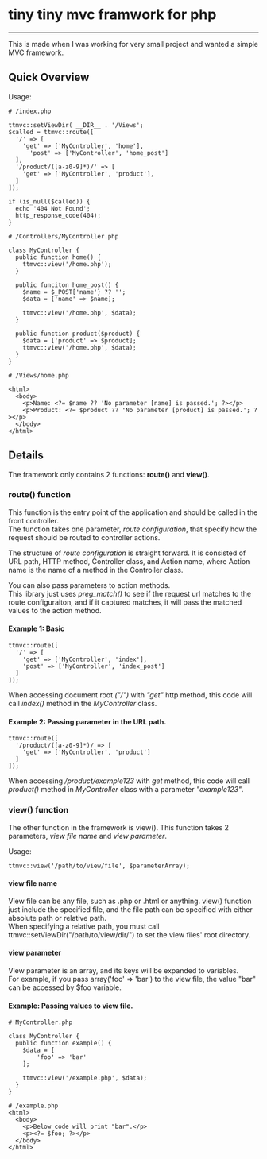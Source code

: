 # tiny tiny mvc framwork for php
-----

This is made when I was working for very small project and wanted a simple MVC framework.

## Quick Overview

Usage:
```
# /index.php

ttmvc::setViewDir( __DIR__ . '/Views';
$called = ttmvc::route([
  '/' => [
    'get' => ['MyController', 'home'],
	  'post' => ['MyController', 'home_post']
  ],
  '/product/([a-z0-9]*)/' => [
    'get' => ['MyController', 'product'],
  ]
]);

if (is_null($called)) {
  echo '404 Not Found';
  http_response_code(404);
}
```

```
# /Controllers/MyController.php

class MyController {
  public function home() {
    ttmvc::view('/home.php');
  }
  
  public funciton home_post() {
    $name = $_POST['name'} ?? '';
    $data = ['name' => $name];
	
    ttmvc::view('/home.php', $data);
  }
  
  public function product($product) {
    $data = ['product' => $product];
    ttmvc::view('/home.php', $data);
  }
}
```

```
# /Views/home.php

<html>
  <body>
    <p>Name: <?= $name ?? 'No parameter [name] is passed.'; ?></p>
    <p>Product: <?= $product ?? 'No parameter [product] is passed.'; ?></p>
  </body>
</html>
```


## Details

The framework only contains 2 functions: **route()** and **view()**.


### route() function

This function is the entry point of the application and should be called in the front controller.  
The function takes one parameter, *route configuration*, that specify how the request should be routed to controller actions.

The structure of *route configuration* is straight forward. It is consisted of URL path, HTTP method, Controller class, and Action name, where Action name is the name of a method in the Controller class.

You can also pass parameters to action methods.  
This library just uses *preg_match()* to see if the request url matches to the route configuraiton, and if it captured matches, it will pass the matched values to the action method.


#### Example 1: Basic
```
ttmvc::route([
  '/' => [
    'get' => ['MyController', 'index'],
    'post' => ['MyController', 'index_post']
  ]
]);
```
When accessing document root *("/")* with *"get"* http method, this code will call *index()* method in the *MyController* class.


#### Example 2: Passing parameter in the URL path.

```
ttmvc::route([
  '/product/([a-z0-9]*)/ => [
    'get' => ['MyController', 'product']
  ]
]);
```
When accessing */product/example123* with *get* method, this code will call *product()* method in *MyController* class with a parameter *"example123"*.


### view() function

The other function in the framework is view(). This function takes 2 parameters, *view file name* and *view parameter*.

Usage:
```
ttmvc::view('/path/to/view/file', $parameterArray);
```

#### view file name

View file can be any file, such as .php or .html or anything. view() function just include the specified file, and the file path can be specified with either absolute path or relative path.  
When specifying a relative path, you must call ttmvc::setViewDir("/path/to/view/dir/") to set the view files' root directory.

#### view parameter

View parameter is an array, and its keys will be expanded to variables.  
For example, if you pass array('foo' => 'bar') to the view file, the value "bar" can be accessed by $foo variable.


#### Example: Passing values to view file.
```
# MyController.php

class MyController {
  public function example() {
    $data = [
	    'foo' => 'bar'
    ];

    ttmvc::view('/example.php', $data);
  }
}
```

```
# /example.php
<html>
  <body>
    <p>Below code will print "bar".</p>
    <p><?= $foo; ?></p>
  </body>
</html>
```

